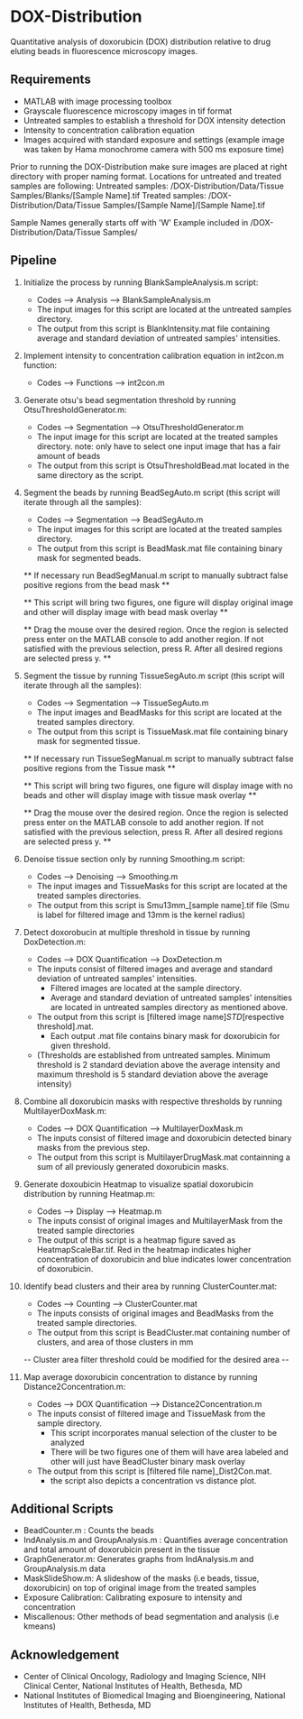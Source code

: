 # DOX-Distribution
Quantitative analysis of doxorubicin (DOX) distribution relative to drug eluting beads in fluorescence microscopy images.

## Requirements
- MATLAB with image processing toolbox
- Grayscale fluorescence microscopy images in tif format
- Untreated samples to establish a threshold for DOX intensity detection
- Intensity to concentration calibration equation 
- Images acquired with standard exposure and settings
  (example image was taken by Hama monochrome camera with 500 ms exposure time)

Prior to running the DOX-Distribution make sure images are placed at right directory with proper naming format.
Locations for untreated and treated samples are following:
Untreated samples: /DOX-Distribution/Data/Tissue Samples/Blanks/[Sample Name].tif
Treated samples: /DOX-Distribution/Data/Tissue Samples/[Sample Name]/[Sample Name].tif

Sample Names generally starts off with 'W' 
Example included in /DOX-Distribution/Data/Tissue Samples/


## Pipeline
1. Initialize the process by running BlankSampleAnalysis.m script:
    * Codes --> Analysis --> BlankSampleAnalysis.m
    * The input images for this script are located at the untreated samples directory.
    * The output from this script is BlankIntensity.mat file containing average and standard deviation of untreated samples' intensities.
    
    
2. Implement intensity to concentration calibration equation in int2con.m function:
    * Codes --> Functions --> int2con.m
    
    
3. Generate otsu's bead segmentation threshold by running OtsuThresholdGenerator.m:
    * Codes --> Segmentation --> OtsuThresholdGenerator.m
    * The input image for this script are located at the treated samples directory.
        note: only have to select one input image that has a fair amount of beads
    * The output from this script is OtsuThresholdBead.mat located in the same directory as the script.
    
    
4. Segment the beads by running BeadSegAuto.m script (this script will iterate through all the samples):
    * Codes --> Segmentation --> BeadSegAuto.m
    * The input images for this script are located at the treated samples directory.
    * The output from this script is BeadMask.mat file containing binary mask for segmented beads.
    
    ** If necessary run BeadSegManual.m script to manually subtract false positive regions from the bead mask **
    
    ** This script will bring two figures, one figure will display original image and other will display image with bead mask overlay **
    
    ** Drag the mouse over the desired region. Once the region is selected press enter on the MATLAB console to add another region. If not satisfied with the previous selection, press R. After all desired regions are selected press y. **
   
   
5. Segment the tissue by running TissueSegAuto.m script (this script will iterate through all the samples):
    * Codes --> Segmentation --> TissueSegAuto.m
    * The input images and BeadMasks for this script are located at the treated samples directory.
    * The output from this script is TissueMask.mat file containing binary mask for segmented tissue.
    
    ** If necessary run TissueSegManual.m script to manually subtract false positive regions from the Tissue mask **
    
    ** This script will bring two figures, one figure will display image with no beads and other will display image with tissue mask overlay **
    
    ** Drag the mouse over the desired region. Once the region is selected press enter on the MATLAB console to add another region. If not satisfied with the previous selection, press R. After all desired regions are selected press y. **


6. Denoise tissue section only by running Smoothing.m script:
    * Codes --> Denoising --> Smoothing.m
    * The input images and TissueMasks for this script are located at the treated samples directories.
    * The output from this script is Smu13mm_[sample name].tif file (Smu is label for filtered image and 13mm is the kernel radius)
    
    
7. Detect doxorobucin at multiple threshold in tissue by running DoxDetection.m:
    * Codes --> DOX Quantification --> DoxDetection.m
    * The inputs consist of filtered images and average and standard deviation of untreated samples' intensities.
         - Filtered images are located at the sample directory.
         - Average and standard deviation of untreated samples' intensities are located in untreated samples directory as mentioned above.
    * The output from this script is [filtered image name]_STD_[respective threshold].mat.
        - Each output .mat file contains binary mask for doxorubicin for given threshold.
    * (Thresholds are established from untreated samples. Minimum threshold is 2 standard deviation above the average intensity and maximum threshold is 5 standard deviation above the average intensity)
    
    
8. Combine all doxorubicin masks with respective thresholds by running MultilayerDoxMask.m:
    * Codes --> DOX Quantification --> MultilayerDoxMask.m
    * The inputs consist of filtered image and doxorubicin detected binary masks from the previous step.
    * The output from this script is MultilayerDrugMask.mat containning a sum of all previously generated doxorubicin masks.
    
    
9. Generate doxoubicin Heatmap to visualize spatial doxorubicin distribution by running Heatmap.m:
    * Codes --> Display --> Heatmap.m
    * The inputs consist of original images and MultilayerMask from the treated sample directories
    * The output of this script is a heatmap figure saved as HeatmapScaleBar.tif. Red in the heatmap indicates higher concentration of doxorubicin and blue indicates lower concentration of doxorubicin.
    
    
10. Identify bead clusters and their area by running ClusterCounter.mat:
    * Codes --> Counting --> ClusterCounter.mat
    * The inputs consists of original images and BeadMasks from the treated sample directories.
    * The output from this script is BeadCluster.mat containing number of clusters, and area of those clusters in mm
    
    -- Cluster area filter threshold could be modified for the desired area --
    
    
11. Map average doxorubicin concentration to distance by running Distance2Concentration.m:
    * Codes --> DOX Quantification --> Distance2Concentration.m
    * The inputs consist of filtered image and TissueMask from the sample directory.
        - This script incorporates manual selection of the cluster to be analyzed
        - There will be two figures one of them will have area labeled and other will just have BeadCluster binary mask overlay
    * The output from this script is [filtered file name]_Dist2Con.mat.
        - the script also depicts a concentration vs distance plot.
    
    
    
## Additional Scripts
- BeadCounter.m : Counts the beads
- IndAnalysis.m and GroupAnalysis.m : Quantifies average concentration and total amount of doxorubicin present in the tissue
- GraphGenerator.m: Generates graphs from IndAnalysis.m and GroupAnalysis.m data
- MaskSlideShow.m: A slideshow of the masks (i.e beads, tissue, doxorubicin) on top of original image from the treated samples
- Exposure Calibration: Calibrating exposure to intensity and concentration
- Miscallenous: Other methods of bead segmentation and analysis (i.e kmeans)


## Acknowledgement
* Center of Clinical Oncology, Radiology and Imaging Science, NIH Clinical Center, National Institutes of Health, Bethesda, MD
* National Institutes of Biomedical Imaging and Bioengineering, National Institutes of Health, Bethesda, MD


    
    
